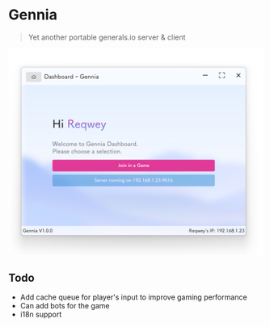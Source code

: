 # Gennia

> Yet another portable generals.io server & client

![**Gennia**](assets/img/readme-image-1.png)

## Todo

* Add cache queue for player's input to improve gaming performance
* Can add bots for the game
* i18n support